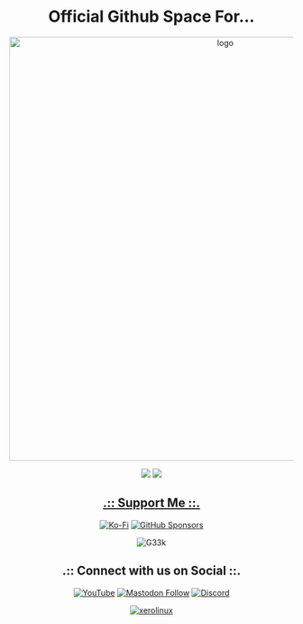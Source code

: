 <h1 align="center">Official Github Space For...</h1>

<p align="center">
    <img width="750" src="https://i.imgur.com/ELSTr7x.png" alt="logo">
</p>

<div align="center">

  <a href="https://www.linux.org" target="_blank"><img src="https://img.shields.io/badge/OS-Linux-e06c75?style=for-the-badge&logo=linux" /></a>
	<a href="https://archlinux.org" target="_blank"><img src="https://img.shields.io/badge/DISTRO-Arch-56b6c2?style=for-the-badge&logo=arch-linux" /></a>
</div>

<div align="center">

## [.:: Support Me ::.](https://www.paypal.com/paypalme/claudemods?country.x=GB&locale)

</div>

<div align="center">

[![Ko-Fi](https://img.shields.io/badge/Ko--fi-F16061?style=for-the-badge&label=claudemods&color=3399FF&Linux&logo=ko-fi&logoColor=white)](https://ko-fi.com/claudemods)
[![GitHub Sponsors](https://img.shields.io/badge/sponsor-30363D?style=for-the-badge&label=claudemods&color=A836FF&logo=GitHub-Sponsors&logoColor=#white)](https://github.com/sponsors/claudemods)</div>

<div align="center">

![G33k](https://i.imgur.com/lJTHs5Q.png)

</div>

<div align="center">

<h2 align="center">.:: Connect with us on Social ::.</h2>

<div align="center">

[![YouTube](https://img.shields.io/youtube/channel/subscribers/UC6OgAhBq7Ocb5g1bQfVSd0Q?color=ff0000&label=Youtube&logo=youtube&style=palstic)](https://youtube.com/@XeroLinux)
[![Mastodon Follow](https://img.shields.io/mastodon/follow/110753070148975710?domain=https%3A%2F%2Ffosstodon.org&style=palstic&label=Fosstodon&color=774DFF)](https://fosstodon.org/@XeroLinux)
[![Discord](https://img.shields.io/discord/1196558590094356543?color=6699ff&label=Discord&logo=discord&style=palstic)](https://discord.gg/pBXubheqEk)<br />

</div>

<div align="center">

<a href="https://github.com/antonkomarev/github-profile-views-counter" target="blank"><img src="https://komarev.com/ghpvc/?username=xerolinux&label=Page%20views&color=774DFF&style=for-the-badge" alt="xerolinux"/>
</div>
